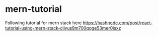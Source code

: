 # mern-tutorial
Following tutorial for mern stack here https://hashnode.com/post/react-tutorial-using-mern-stack-ciiyus9m700qqge53mer0isxz
